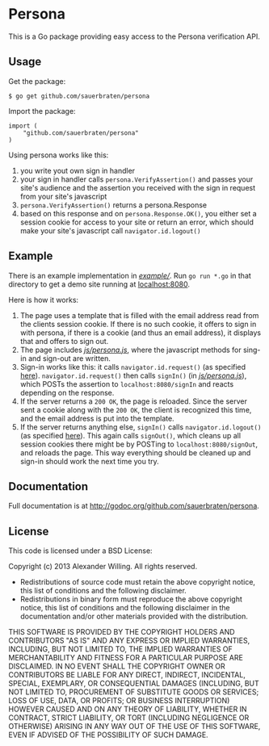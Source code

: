 # Persona

This is a Go package providing easy access to the Persona verification API.

## Usage

Get the package:

	$ go get github.com/sauerbraten/persona

Import the package:

	import (
		"github.com/sauerbraten/persona"
	)

Using persona works like this:

1. you write yout own sign in handler
2. your sign in handler calls `persona.VerifyAssertion()` and passes your site's audience and the assertion you received with the sign in request from your site's javascript
3. `persona.VerifyAssertion()` returns a persona.Response
4. based on this response and on `persona.Response.OK()`, you either set a session cookie for access to your site or return an error, which should make your site's javascript call `navigator.id.logout()`

## Example

There is an example implementation in [*example/*](https://github.com/sauerbraten/persona/blob/master/example). Run `go run *.go` in that directory to get a demo site running at [localhost:8080](http://localhost:8080/).

Here is how it works:

1. The page uses a template that is filled with the email address read from the clients session cookie. If there is no such cookie, it offers to sign in with persona, if there is a cookie (and thus an email address), it displays that and offers to sign out.
2. The page includes [*js/persona.js*](https://github.com/sauerbraten/persona/blob/master/example/js/persona.js), where the javascript methods for sing-in and sign-out are written.
3. Sign-in works like this: it calls `navigator.id.request()` (as specified [here](https://developer.mozilla.org/en-US/docs/Web/API/navigator.id)). `navigator.id.request()` then calls `signIn()` (in [*js/persona.js*](https://github.com/sauerbraten/persona/blob/master/example/js/persona.js)), which POSTs the assertion to `localhost:8080/signIn` and reacts depending on the response.
4. If the server returns a `200 OK`, the page is reloaded. Since the server sent a cookie along with the `200 OK`, the client is recognized this time, and the email address is put into the template.
5. If the server returns anything else, `signIn()` calls `navigator.id.logout()` (as specified [here](https://developer.mozilla.org/en-US/docs/Web/API/navigator.id)). This again calls `signOut()`, which cleans up all session cookies there might be by POSTing to `localhost:8080/signOut`, and reloads the page. This way everything should be cleaned up and sign-in should work the next time you try.

## Documentation

Full documentation is at http://godoc.org/github.com/sauerbraten/persona.

## License

This code is licensed under a BSD License:

Copyright (c) 2013 Alexander Willing. All rights reserved.

- Redistributions of source code must retain the above copyright notice, this list of conditions and the following disclaimer.
- Redistributions in binary form must reproduce the above copyright notice, this list of conditions and the following disclaimer in the documentation and/or other materials provided with the distribution.

THIS SOFTWARE IS PROVIDED BY THE COPYRIGHT HOLDERS AND CONTRIBUTORS "AS IS" AND ANY EXPRESS OR IMPLIED WARRANTIES, INCLUDING, BUT NOT LIMITED TO, THE IMPLIED WARRANTIES OF MERCHANTABILITY AND FITNESS FOR A PARTICULAR PURPOSE ARE DISCLAIMED. IN NO EVENT SHALL THE COPYRIGHT OWNER OR CONTRIBUTORS BE LIABLE FOR ANY DIRECT, INDIRECT, INCIDENTAL, SPECIAL, EXEMPLARY, OR CONSEQUENTIAL DAMAGES (INCLUDING, BUT NOT LIMITED TO, PROCUREMENT OF SUBSTITUTE GOODS OR SERVICES; LOSS OF USE, DATA, OR PROFITS; OR BUSINESS INTERRUPTION) HOWEVER CAUSED AND ON ANY THEORY OF LIABILITY, WHETHER IN CONTRACT, STRICT LIABILITY, OR TORT (INCLUDING NEGLIGENCE OR OTHERWISE) ARISING IN ANY WAY OUT OF THE USE OF THIS SOFTWARE, EVEN IF ADVISED OF THE POSSIBILITY OF SUCH DAMAGE.